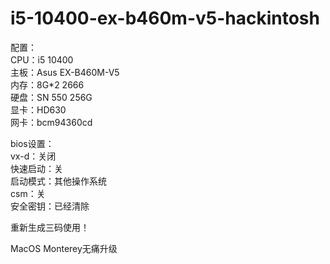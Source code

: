 # i5-10400-ex-b460m-v5-hackintosh
配置：<br/>
CPU：i5 10400<br/>
主板：Asus EX-B460M-V5<br/>
内存：8G*2 2666<br/>
硬盘：SN 550 256G<br/>
显卡：HD630<br/>
网卡：bcm94360cd<br/>

bios设置：<br/>
vx-d：关闭<br/>
快速启动：关<br/>
启动模式：其他操作系统<br/>
csm：关<br/>
安全密钥：已经清除<br/>

重新生成三码使用！

MacOS Monterey无痛升级

